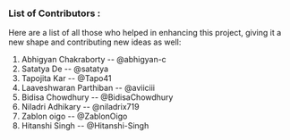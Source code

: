 ### List of Contributors :

Here are a list of all those who helped in enhancing this project, giving it a new shape and contributing new ideas as well:
<ol>
  <li>Abhigyan Chakraborty -- @abhigyan-c</li>
  <li>Satatya De -- @satatya</li>
  <li>Tapojita Kar -- @Tapo41</li>
  <li>Laaveshwaran Parthiban -- @aviiciii</li>
  <li>Bidisa Chowdhury -- @BidisaChowdhury</li>
  <li>Niladri Adhikary -- @niladrix719</li>
  <li>Zablon oigo -- @ZablonOigo</li>
  <li>Hitanshi Singh -- @Hitanshi-Singh</li>
</ol>
